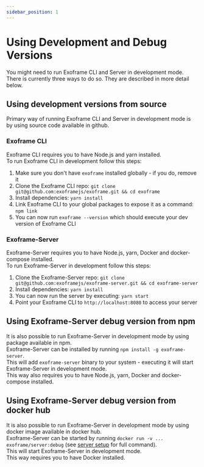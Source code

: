 ```yaml
---
sidebar_position: 1
---
```


# Using Development and Debug Versions

You might need to run Exoframe CLI and Server in development mode.  
There is currently three ways to do so.
They are described in more detail below.

## Using development versions from source

Primary way of running Exoframe CLI and Server in development mode is by using source code available in github.

### Exoframe CLI

Exoframe CLI requires you to have Node.js and yarn installed.  
To run Exoframe CLI in development follow this steps:

1. Make sure you don't have `exoframe` installed globally - if you do, remove it
2. Clone the Exoframe CLI repo: `git clone git@github.com:exoframejs/exoframe.git && cd exoframe`
3. Install dependencies: `yarn install`
4. Link Exoframe CLI to your global packages to expose it as a command: `npm link`
5. You can now run `exoframe --version` which should execute your dev version of Exoframe CLI

### Exoframe-Server

Exoframe-Server requires you to have Node.js, yarn, Docker and docker-compose installed.  
To run Exoframe-Server in development follow this steps:

1. Clone the Exoframe-Server repo: `git clone git@github.com:exoframejs/exoframe-server.git && cd exoframe-server`
2. Install dependencies: `yarn install`
3. You can now run the server by executing: `yarn start`
4. Point your Exoframe CLI to `http://localhost:8080` to access your server

## Using Exoframe-Server debug version from npm

It is also possible to run Exoframe-Server in development mode by using package available in npm.  
Exoframe-Server can be installed by running `npm install -g exoframe-server`.  
This will add `exoframe-server` binary to your system - executing it will start Exoframe-Server in development mode.  
This way also requires you to have Node.js, yarn, Docker and docker-compose installed.

## Using Exoframe-Server debug version from docker hub

It is also possible to run Exoframe-Server in development mode by using docker image available in docker hub.  
Exoframe-Server can be started by running `docker run -v ... exoframe/server:debug` (see [server setup](../getting-started/server.md) for full command).  
This will start Exoframe-Server in development mode.  
This way requires you to have Docker installed.
